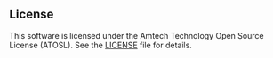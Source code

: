 ## License
This software is licensed under the Amtech Technology Open Source License (ATOSL).
See the [LICENSE](./LICENSE) file for details.
